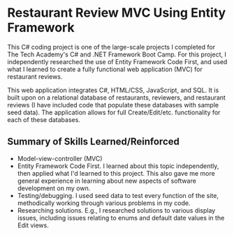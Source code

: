 # Restaurant Review MVC Using Entity Framework
This C# coding project is one of the large-scale projects I completed for The Tech Academy's C# and .NET Framework Boot Camp. For this project, I independently researched the use of Entity Framework Code First, and used what I learned to create a fully functional web application (MVC) for restaurant reviews.

This web application integrates C#, HTML/CSS, JavaScript, and SQL. It is built upon on a relational database of restaurants, reviewers, and restaurant reviews (I have included code that populate these databases with sample seed data). The application allows for full Create/Edit/etc. functionality for each of these databases.

## Summary of Skills Learned/Reinforced
* Model-view-controller (MVC)
* Entity Framework Code First. I learned about this topic independently, then applied what I'd learned to this project. This also gave me more general experience in learning about new aspects of software development on my own.
* Testing/debugging. I used seed data to test every function of the site, methodically working through various problems in my code.
* Researching solutions. E.g., I researched solutions to various display issues, including issues relating to enums and default date values in the Edit views.
